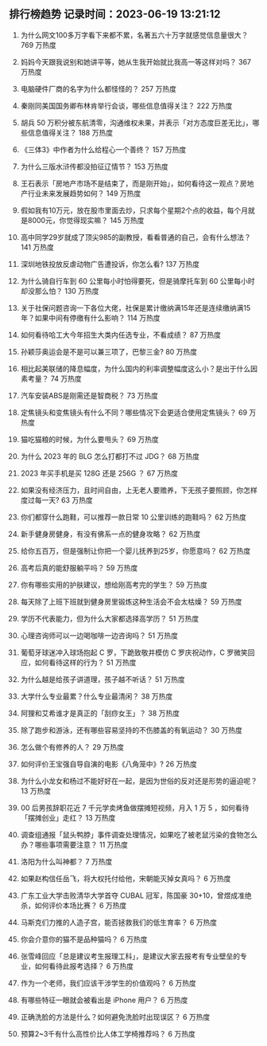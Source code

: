 
## 排行榜趋势 记录时间：2023-06-19 13:21:12
  
  1. 为什么网文100多万字看下来都不累，名著五六十万字就感觉信息量很大？ 769 万热度
    
  2. 妈妈今天跟我说别和她讲平等，她从生我开始就比我高一等这样对吗？ 367 万热度
    
  3. 电脑硬件厂商的名字为什么都怪怪的？ 257 万热度
    
  4. 秦刚同美国国务卿布林肯举行会谈，哪些信息值得关注？ 222 万热度
    
  5. 胡兵 50 万积分被东航清零，沟通维权未果，并表示「对方态度巨差无比」，哪些信息值得关注？ 188 万热度
    
  6. 《三体3》中作者为什么给程心一个善终？ 157 万热度
    
  7. 为什么三版水浒传都没拍征辽情节？ 153 万热度
    
  8. 王石表示「房地产市场不是结束了，而是刚开始」，如何看待这一观点？房地产行业未来发展趋势如何？ 149 万热度
    
  9. 假如我有10万元，放在股市里面去炒，只求每个星期2个点的收益，每个月就是8000元，你觉得现实嘛？ 145 万热度
    
  10. 高中同学29岁就成了顶尖985的副教授，看看普通的自己，会有什么想法？ 141 万热度
    
  11. 深圳地铁投放反虐动物广告遭投诉，你怎么看? 137 万热度
    
  12. 为什么骑自行车到 60 公里每小时怕得要死，但是骑摩托车到 60 公里每小时却没那么怕？ 130 万热度
    
  13. 关于社保问题咨询一下各位大佬，社保是累计缴纳满15年还是连续缴纳满15年？如果中间有停缴有什么影响？ 114 万热度
    
  14. 如何看待哈工大今年招生大类内任选专业，不看成绩？ 87 万热度
    
  15. 孙颖莎奥运会是不是可以兼三项了，巴黎三金? 80 万热度
    
  16. 相比起美联储的降息幅度，为什么国内的利率调整幅度这么小？是出于什么因素考量？ 74 万热度
    
  17. 汽车安装ABS是刚需还是智商税？ 73 万热度
    
  18. 定焦镜头和变焦镜头有什么不同？哪些情况下会更适合使用定焦镜头？ 69 万热度
    
  19. 猫吃猫粮的时候，为什么要甩头？ 69 万热度
    
  20. 为什么 2023 年的 BLG 怎么打都打不过 JDG？ 68 万热度
    
  21. 2023 年买手机是买 128G 还是 256G ？ 67 万热度
    
  22. 如果没有经济压力，且时间自由，上无老人要赡养，下无孩子要照顾，你怎样度过每一天? 63 万热度
    
  23. 你们都穿什么跑鞋，可以推荐一款日常 10 公里训练的跑鞋吗？ 62 万热度
    
  24. 新手健身房健身，有没有佛系一点的健身攻略？ 62 万热度
    
  25. 给你五百万，但是强制让你把一个婴儿抚养到25岁，你愿意吗？ 62 万热度
    
  26. 高考后真的能舒服躺平吗？ 59 万热度
    
  27. 你有哪些实用的护肤建议，想给刚高考完的学生？ 59 万热度
    
  28. 每天除了上班下班就到健身房里锻炼这种生活会不会太枯燥？ 59 万热度
    
  29. 学历不代表能力，但为什么大家都选择高学历？ 51 万热度
    
  30. 心理咨询师可以一边喝咖啡一边咨询吗？ 51 万热度
    
  31. 葡萄牙球迷冲入球场抱起 C 罗，下跪致敬并模仿 C 罗庆祝动作，C 罗微笑回应，如何看待这样的行为？ 51 万热度
    
  32. 为什么越是给孩子讲道理，孩子越不听话？ 51 万热度
    
  33. 大学什么专业最累？什么专业最清闲？ 38 万热度
    
  34. 阿狸和艾希谁才是真正的「刮痧女王」？ 38 万热度
    
  35. 除了跑步和游泳，还有哪些容易坚持的不伤膝盖的有氧运动？ 30 万热度
    
  36. 怎么做个有修养的人？ 29 万热度
    
  37. 如何评价王宝强自导自演的电影《八角笼中》? 26 万热度
    
  38. 为什么小龙女和杨过不能好好在一起，是因为世俗的反对还是形势的逼迫呢？ 13 万热度
    
  39. 00 后男孩辞职花近 7 千元学卖烤鱼做摆摊短视频，月入 1 万 5 ，如何看待「摆摊创业」走红？ 13 万热度
    
  40. 调查组通报「鼠头鸭脖」事件调查处理情况，如果吃了被老鼠污染的食物怎么办？哪些事项需要注意？ 11 万热度
    
  41. 洛阳为什么叫神都？ 7 万热度
    
  42. 如果赵构信任岳飞，将大权托付给他，宋朝能灭掉女真吗？ 6 万热度
    
  43. 广东工业大学击败清华大学首夺 CUBAL 冠军，陈国豪 30+10，曾煜成准绝杀，如何评价本场比赛？ 6 万热度
    
  44. 马斯克们力推的人造子宫，能否拯救我们的低生育率？ 6 万热度
    
  45. 你会介意你的猫不是品种猫吗？ 6 万热度
    
  46. 张雪峰回应「总是建议考生报理工科」，是建议大家去报考有专业壁垒的专业，如何看待此报考选择？ 6 万热度
    
  47. 作为一个老师，我们应该干涉学生的价值观吗？ 6 万热度
    
  48. 有哪些特征一眼就会被看出是 iPhone 用户？ 6 万热度
    
  49. 正确洗脸的方法是什么？如何避免洗脸时出现误区？ 6 万热度
    
  50. 预算2~3千有什么高性价比人体工学椅推荐吗？ 6 万热度
    